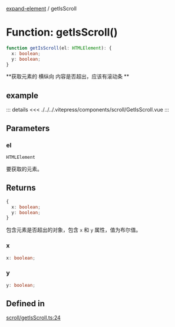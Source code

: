 [expand-element](../globals.md) / getIsScroll

# Function: getIsScroll()

```ts
function getIsScroll(el: HTMLElement): {
  x: boolean;
  y: boolean;
}
```

**获取元素的 横纵向 内容是否超出，应该有滚动条 **

<Badge type="tip" text="version: v0.0.4+" />

<script setup>
  import GetIsScroll from './../../.vitepress/components/scroll/GetIsScroll.vue'
</script>

## example

<GetIsScroll></GetIsScroll>

::: details
<<< ./../../.vitepress/components/scroll/GetIsScroll.vue
:::

## Parameters

### el

`HTMLElement`

要获取的元素。

## Returns

```ts
{
  x: boolean;
  y: boolean;
}
```

包含元素是否超出的对象，包含 `x` 和 `y` 属性，值为布尔值。

### x

```ts
x: boolean;
```

### y

```ts
y: boolean;
```

## Defined in

[scroll/getIsScroll.ts:24](https://github.com/fxss5201/expand-element/blob/main/lib/scroll/getIsScroll.ts#L24)
